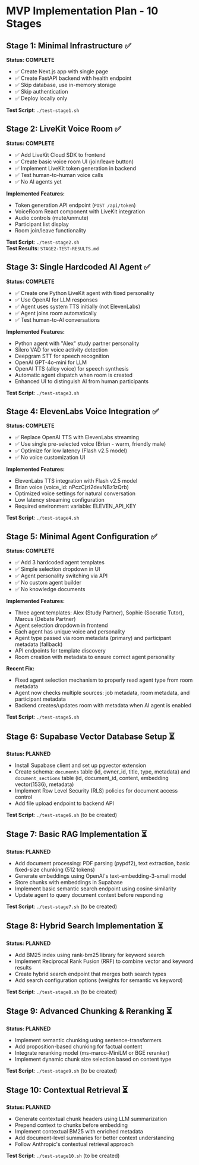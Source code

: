 # MVP Implementation Plan - 10 Stages

## Stage 1: Minimal Infrastructure ✅
**Status: COMPLETE**
- ✅ Create Next.js app with single page
- ✅ Create FastAPI backend with health endpoint
- ✅ Skip database, use in-memory storage
- ✅ Skip authentication
- ✅ Deploy locally only

**Test Script**: `./test-stage1.sh`

## Stage 2: LiveKit Voice Room ✅
**Status: COMPLETE**
- ✅ Add LiveKit Cloud SDK to frontend
- ✅ Create basic voice room UI (join/leave button)
- ✅ Implement LiveKit token generation in backend
- ✅ Test human-to-human voice calls
- ✅ No AI agents yet

**Implemented Features:**
- Token generation API endpoint (`POST /api/token`)
- VoiceRoom React component with LiveKit integration
- Audio controls (mute/unmute)
- Participant list display
- Room join/leave functionality

**Test Script**: `./test-stage2.sh`  
**Test Results**: `STAGE2-TEST-RESULTS.md`

## Stage 3: Single Hardcoded AI Agent ✅
**Status: COMPLETE**
- ✅ Create one Python LiveKit agent with fixed personality
- ✅ Use OpenAI for LLM responses
- ✅ Agent uses system TTS initially (not ElevenLabs)
- ✅ Agent joins room automatically
- ✅ Test human-to-AI conversations

**Implemented Features:**
- Python agent with "Alex" study partner personality
- Silero VAD for voice activity detection
- Deepgram STT for speech recognition
- OpenAI GPT-4o-mini for LLM
- OpenAI TTS (alloy voice) for speech synthesis
- Automatic agent dispatch when room is created
- Enhanced UI to distinguish AI from human participants

**Test Script**: `./test-stage3.sh`

## Stage 4: ElevenLabs Voice Integration ✅
**Status: COMPLETE**
- ✅ Replace OpenAI TTS with ElevenLabs streaming
- ✅ Use single pre-selected voice (Brian - warm, friendly male)
- ✅ Optimize for low latency (Flash v2.5 model)
- ✅ No voice customization UI

**Implemented Features:**
- ElevenLabs TTS integration with Flash v2.5 model
- Brian voice (voice_id: nPczCjzI2devNBz1zQrb)
- Optimized voice settings for natural conversation
- Low latency streaming configuration
- Required environment variable: ELEVEN_API_KEY

**Test Script**: `./test-stage4.sh`

## Stage 5: Minimal Agent Configuration ✅
**Status: COMPLETE**
- ✅ Add 3 hardcoded agent templates
- ✅ Simple selection dropdown in UI
- ✅ Agent personality switching via API
- ✅ No custom agent builder
- ✅ No knowledge documents

**Implemented Features:**
- Three agent templates: Alex (Study Partner), Sophie (Socratic Tutor), Marcus (Debate Partner)
- Agent selection dropdown in frontend
- Each agent has unique voice and personality
- Agent type passed via room metadata (primary) and participant metadata (fallback)
- API endpoints for template discovery
- Room creation with metadata to ensure correct agent personality

**Recent Fix:**
- Fixed agent selection mechanism to properly read agent type from room metadata
- Agent now checks multiple sources: job metadata, room metadata, and participant metadata
- Backend creates/updates room with metadata when AI agent is enabled

**Test Script**: `./test-stage5.sh`

## Stage 6: Supabase Vector Database Setup ⏳
**Status: PLANNED**
- Install Supabase client and set up pgvector extension
- Create schema: `documents` table (id, owner_id, title, type, metadata) and `document_sections` table (id, document_id, content, embedding vector(1536), metadata)
- Implement Row Level Security (RLS) policies for document access control
- Add file upload endpoint to backend API

**Test Script**: `./test-stage6.sh` (to be created)

## Stage 7: Basic RAG Implementation ⏳
**Status: PLANNED**
- Add document processing: PDF parsing (pypdf2), text extraction, basic fixed-size chunking (512 tokens)
- Generate embeddings using OpenAI's text-embedding-3-small model
- Store chunks with embeddings in Supabase
- Implement basic semantic search endpoint using cosine similarity
- Update agent to query document context before responding

**Test Script**: `./test-stage7.sh` (to be created)

## Stage 8: Hybrid Search Implementation ⏳
**Status: PLANNED**
- Add BM25 index using rank-bm25 library for keyword search
- Implement Reciprocal Rank Fusion (RRF) to combine vector and keyword results
- Create hybrid search endpoint that merges both search types
- Add search configuration options (weights for semantic vs keyword)

**Test Script**: `./test-stage8.sh` (to be created)

## Stage 9: Advanced Chunking & Reranking ⏳
**Status: PLANNED**
- Implement semantic chunking using sentence-transformers
- Add proposition-based chunking for factual content
- Integrate reranking model (ms-marco-MiniLM or BGE reranker)
- Implement dynamic chunk size selection based on content type

**Test Script**: `./test-stage9.sh` (to be created)

## Stage 10: Contextual Retrieval ⏳
**Status: PLANNED**
- Generate contextual chunk headers using LLM summarization
- Prepend context to chunks before embedding
- Implement contextual BM25 with enriched metadata
- Add document-level summaries for better context understanding
- Follow Anthropic's contextual retrieval approach

**Test Script**: `./test-stage10.sh` (to be created)

